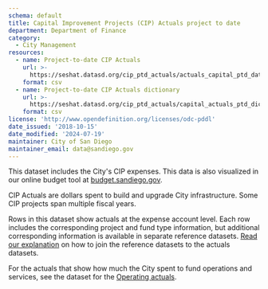 ```yaml
---
schema: default
title: Capital Improvement Projects (CIP) Actuals project to date
department: Department of Finance
category:
  - City Management
resources:
  - name: Project-to-date CIP Actuals
    url: >-
      https://seshat.datasd.org/cip_ptd_actuals/actuals_capital_ptd_datasd.csv
    format: csv
  - name: Project-to-date CIP Actuals dictionary
    url: >-
      https://seshat.datasd.org/cip_ptd_actuals/capital_actuals_ptd_dictionary_datasd.csv
    format: csv
license: 'http://www.opendefinition.org/licenses/odc-pddl'
date_issued: '2018-10-15'
date_modified: '2024-07-19'
maintainer: City of San Diego
maintainer_email: data@sandiego.gov
---
```

This dataset includes the City's CIP expenses. This data is also visualized in our online budget tool at [budget.sandiego.gov](https://budget.sandiego.gov/transparency#/).
<!--more-->

CIP Actuals are dollars spent to build and upgrade City infrastructure. Some CIP projects span multiple fiscal years.

Rows in this dataset show actuals at the expense account level. Each row includes the corresponding project and fund type information, but additional corresponding information is available in separate reference datasets. [Read our explanation](/budget-topic/) on how to join the reference datasets to the actuals datasets.

For the actuals that show how much the City spent to fund operations and services, see the dataset for the [Operating actuals](/datasets/operating-actuals/).